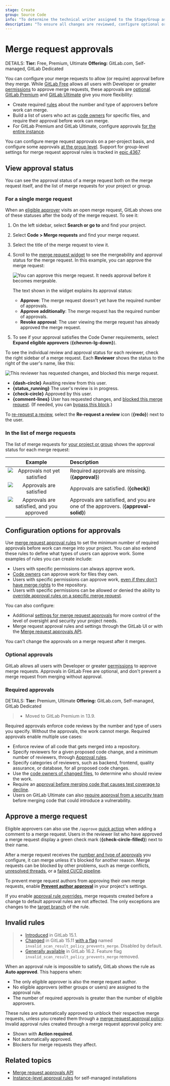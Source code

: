 ```yaml
---
stage: Create
group: Source Code
info: "To determine the technical writer assigned to the Stage/Group associated with this page, see https://handbook.gitlab.com/handbook/product/ux/technical-writing/#assignments"
description: "To ensure all changes are reviewed, configure optional or required approvals for merge requests in your project."
---
```


# Merge request approvals

DETAILS:
**Tier:** Free, Premium, Ultimate
**Offering:** GitLab.com, Self-managed, GitLab Dedicated

You can configure your merge requests to allow (or require) approval before
they merge. While [GitLab Free](https://about.gitlab.com/pricing/) allows
all users with Developer or greater [permissions](../../../permissions.md) to
approve merge requests, these approvals are [optional](#optional-approvals).
[GitLab Premium](https://about.gitlab.com/pricing/) and
[GitLab Ultimate](https://about.gitlab.com/pricing/) give you more
flexibility:

- Create required [rules](rules.md) about the number and type of approvers before work can merge.
- Build a list of users who act as [code owners](../../codeowners/index.md) for specific files,
  and require their approval before work can merge.
- For GitLab Premium and GitLab Ultimate, configure approvals
  [for the entire instance](../../../../administration/merge_requests_approvals.md).

You can configure merge request approvals on a per-project basis, and configure some approvals
[at the group level](../../../group/manage.md#group-merge-request-approval-settings). Support for
group-level settings for merge request approval rules is tracked in
[epic 4367](https://gitlab.com/groups/gitlab-org/-/epics/4367).

## View approval status

You can see the approval status of a merge request both on the merge request itself,
and the list of merge requests for your project or group.

### For a single merge request

When an [eligible approver](rules.md#eligible-approvers) visits an open merge request,
GitLab shows one of these statuses after the body of the merge request. To see it:

1. On the left sidebar, select **Search or go to** and find your project.
1. Select **Code > Merge requests** and find your merge request.
1. Select the title of the merge request to view it.
1. Scroll to the [merge request widget](../widgets.md) to see the mergeability and
   approval status for the merge request. In this example, you can approve the
   merge request:

   ![You can approve this merge request. It needs approval before it becomes mergeable.](img/approval_and_merge_status_v17_3.png)

   The text shown in the widget explains its approval status:

   - **Approve**: The merge request doesn't yet have the required number of approvals.
   - **Approve additionally**: The merge request has the required number of approvals.
   - **Revoke approval**: The user viewing the merge request has already approved
     the merge request.

1. To see if your approval satisfies the Code Owner requirements, select
   **Expand eligible approvers** (**{chevron-lg-down}**).

To see the individual review and approval status for each reviewer, check the right sidebar
of a merge request. Each **Reviewer** shows the status to the right of the user's name, like this:

![This reviewer has requested changes, and blocked this merge request.](img/reviewer_blocks_mr_v17_3.png)

- **{dash-circle}** Awaiting review from this user.
- **{status_running}** The user's review is in progress.
- **{check-circle}** Approved by this user.
- **{comment-lines}** User has requested changes, and
  [blocked this merge request](../reviews/index.md#prevent-merge-when-you-request-changes).
  (If needed, you can [bypass this block](../reviews/index.md#prevent-merge-when-you-request-changes).)

To [re-request a review](../reviews/index.md#re-request-a-review), select the
**Re-request a review** icon (**{redo}**) next to the user.

### In the list of merge requests

The list of merge requests for [your project or group](../index.md#view-merge-requests)
shows the approval status for each merge request:

| Example | Description |
| :-----: | :---------- |
| ![Approvals not yet satisfied](img/approvals_unsatisfied_v17_1.png) | Required approvals are missing. (**{approval}**) |
| ![Approvals are satisfied](img/approvals_satisfied_v17_1.png) | Approvals are satisfied. (**{check}**) |
| ![Approvals are satisfied, and you approved](img/you_approvals_satisfied_v17_1.png) | Approvals are satisfied, and you are one of the approvers. (**{approval-solid}**) |

## Configuration options for approvals

Use [merge request approval rules](rules.md) to set the minimum number of
required approvals before work can merge into your project. You can also extend these
rules to define what types of users can approve work. Some examples of rules you can create include:

- Users with specific permissions can always approve work.
- [Code owners](../../codeowners/index.md) can approve work for files they own.
- Users with specific permissions can approve work,
  [even if they don't have merge rights](rules.md#enable-approval-permissions-for-users-with-the-reporter-role)
  to the repository.
- Users with specific permissions can be allowed or denied the ability
  to [override approval rules on a specific merge request](rules.md#edit-or-override-merge-request-approval-rules).

You can also configure:

- Additional [settings for merge request approvals](settings.md) for more control of the
  level of oversight and security your project needs.
- Merge request approval rules and settings through the GitLab UI or with the
  [Merge request approvals API](../../../../api/merge_request_approvals.md).

You can't change the approvals on a merge request after it merges.

### Optional approvals

GitLab allows all users with Developer or greater [permissions](../../../permissions.md)
to approve merge requests. Approvals in GitLab Free are optional, and don't prevent
a merge request from merging without approval.

### Required approvals

DETAILS:
**Tier:** Premium, Ultimate
**Offering:** GitLab.com, Self-managed, GitLab Dedicated

> - Moved to GitLab Premium in 13.9.

Required approvals enforce code reviews by the number and type of users you specify.
Without the approvals, the work cannot merge. Required approvals enable multiple use cases:

- Enforce review of all code that gets merged into a repository.
- Specify reviewers for a given proposed code change, and a minimum number
  of reviewers, through [Approval rules](rules.md).
- Specify categories of reviewers, such as backend, frontend, quality assurance, or
  database, for all proposed code changes.
- Use the [code owners of changed files](rules.md#code-owners-as-eligible-approvers),
  to determine who should review the work.
- Require an [approval before merging code that causes test coverage to decline](../../../../ci/testing/code_coverage.md#coverage-check-approval-rule).
- Users on GitLab Ultimate can also [require approval from a security team](../../../application_security/index.md#security-approvals-in-merge-requests)
  before merging code that could introduce a vulnerability.

## Approve a merge request

Eligible approvers can also use the `/approve`
[quick action](../../../project/quick_actions.md) when adding a comment to
a merge request. Users in the reviewer list who have approved a merge request display
a green check mark (**{check-circle-filled}**) next to their name.

After a merge request receives the [number and type of approvals](rules.md) you configure, it can merge
unless it's blocked for another reason. Merge requests can be blocked by other problems,
such as merge conflicts, [unresolved threads](../index.md#prevent-merge-unless-all-threads-are-resolved),
or a [failed CI/CD pipeline](../merge_when_pipeline_succeeds.md).

To prevent merge request authors from approving their own merge requests,
enable [**Prevent author approval**](settings.md#prevent-approval-by-author)
in your project's settings.

If you enable [approval rule overrides](settings.md#prevent-editing-approval-rules-in-merge-requests),
merge requests created before a change to default approval rules are not affected.
The only exceptions are changes to the [target branch](rules.md#approvals-for-protected-branches)
of the rule.

## Invalid rules

> - [Introduced](https://gitlab.com/gitlab-org/gitlab/-/issues/334698) in GitLab 15.1.
> - [Changed](https://gitlab.com/gitlab-org/gitlab/-/issues/389905) in GitLab 15.11 [with a flag](../../../../administration/feature_flags.md) named `invalid_scan_result_policy_prevents_merge`. Disabled by default.
> - [Generally available](https://gitlab.com/gitlab-org/gitlab/-/issues/405023) in GitLab 16.2. Feature flag `invalid_scan_result_policy_prevents_merge` removed.

When an approval rule is impossible to satisfy, GitLab shows the rule as
**Auto approved**. This happens when:

- The only eligible approver is also the merge request author.
- No eligible approvers (either groups or users) are assigned to the approval rule.
- The number of required approvals is greater than the number of eligible approvers.

These rules are automatically approved to unblock their respective merge requests, unless you
created them through a [merge request approval policy](../../../application_security/policies/merge_request_approval_policies.md).
Invalid approval rules created through a merge request approval policy are:

- Shown with **Action required**.
- Not automatically approved.
- Blockers for merge requests they affect.

## Related topics

- [Merge request approvals API](../../../../api/merge_request_approvals.md)
- [Instance-level approval rules](../../../../administration/merge_requests_approvals.md) for self-managed installations
